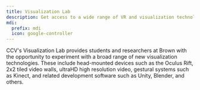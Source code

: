 ```yaml
---
title: Visualization Lab
description: Get access to a wide range of VR and visualization technologies with CCV's Visualization Lab.
mdi:
  prefix: mdi
  icon: google-controller
---
```

CCV's Visualization Lab provides students and researchers at Brown with the opportunity to experiment with a broad range of new visualization technologies. These include head-mounted devices such as the Oculus Rift, 2x2 tiled video walls, ultraHD high resolution video, gestural systems such as Kinect, and related development software such as Unity, Blender, and others.
